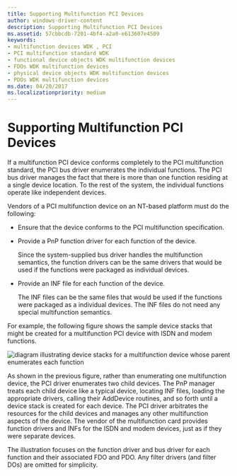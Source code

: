 ```yaml
---
title: Supporting Multifunction PCI Devices
author: windows-driver-content
description: Supporting Multifunction PCI Devices
ms.assetid: 57cbbcdb-7201-4bf4-a2a0-e613607e4509
keywords:
- multifunction devices WDK , PCI
- PCI multifunction standard WDK
- functional device objects WDK multifunction devices
- FDOs WDK multifunction devices
- physical device objects WDK multifunction devices
- PDOs WDK multifunction devices
ms.date: 04/20/2017
ms.localizationpriority: medium
---
```


# Supporting Multifunction PCI Devices





If a multifunction PCI device conforms completely to the PCI multifunction standard, the PCI bus driver enumerates the individual functions. The PCI bus driver manages the fact that there is more than one function residing at a single device location. To the rest of the system, the individual functions operate like independent devices.

Vendors of a PCI multifunction device on an NT-based platform must do the following:

-   Ensure that the device conforms to the PCI multifunction specification.

-   Provide a PnP function driver for each function of the device.

    Since the system-supplied bus driver handles the multifunction semantics, the function drivers can be the same drivers that would be used if the functions were packaged as individual devices.

-   Provide an INF file for each function of the device.

    The INF files can be the same files that would be used if the functions were packaged as a individual devices. The INF files do not need any special multifunction semantics.

For example, the following figure shows the sample device stacks that might be created for a multifunction PCI device with ISDN and modem functions.

![diagram illustrating device stacks for a multifunction device whose parent enumerates each function](images/mf-indep.png)

As shown in the previous figure, rather than enumerating one multifunction device, the PCI driver enumerates two child devices. The PnP manager treats each child device like a typical device, locating INF files, loading the appropriate drivers, calling their AddDevice routines, and so forth until a device stack is created for each device. The PCI driver arbitrates the resources for the child devices and manages any other multifunction aspects of the device. The vendor of the multifunction card provides function drivers and INFs for the ISDN and modem devices, just as if they were separate devices.

The illustration focuses on the function driver and bus driver for each function and their associated FDO and PDO. Any filter drivers (and filter DOs) are omitted for simplicity.

 

 




